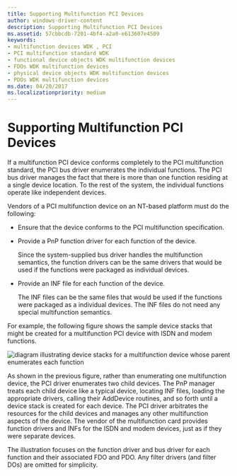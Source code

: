 ```yaml
---
title: Supporting Multifunction PCI Devices
author: windows-driver-content
description: Supporting Multifunction PCI Devices
ms.assetid: 57cbbcdb-7201-4bf4-a2a0-e613607e4509
keywords:
- multifunction devices WDK , PCI
- PCI multifunction standard WDK
- functional device objects WDK multifunction devices
- FDOs WDK multifunction devices
- physical device objects WDK multifunction devices
- PDOs WDK multifunction devices
ms.date: 04/20/2017
ms.localizationpriority: medium
---
```


# Supporting Multifunction PCI Devices





If a multifunction PCI device conforms completely to the PCI multifunction standard, the PCI bus driver enumerates the individual functions. The PCI bus driver manages the fact that there is more than one function residing at a single device location. To the rest of the system, the individual functions operate like independent devices.

Vendors of a PCI multifunction device on an NT-based platform must do the following:

-   Ensure that the device conforms to the PCI multifunction specification.

-   Provide a PnP function driver for each function of the device.

    Since the system-supplied bus driver handles the multifunction semantics, the function drivers can be the same drivers that would be used if the functions were packaged as individual devices.

-   Provide an INF file for each function of the device.

    The INF files can be the same files that would be used if the functions were packaged as a individual devices. The INF files do not need any special multifunction semantics.

For example, the following figure shows the sample device stacks that might be created for a multifunction PCI device with ISDN and modem functions.

![diagram illustrating device stacks for a multifunction device whose parent enumerates each function](images/mf-indep.png)

As shown in the previous figure, rather than enumerating one multifunction device, the PCI driver enumerates two child devices. The PnP manager treats each child device like a typical device, locating INF files, loading the appropriate drivers, calling their AddDevice routines, and so forth until a device stack is created for each device. The PCI driver arbitrates the resources for the child devices and manages any other multifunction aspects of the device. The vendor of the multifunction card provides function drivers and INFs for the ISDN and modem devices, just as if they were separate devices.

The illustration focuses on the function driver and bus driver for each function and their associated FDO and PDO. Any filter drivers (and filter DOs) are omitted for simplicity.

 

 




